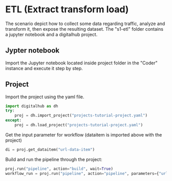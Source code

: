 # ETL (Extract transform load)

The scenario depict how to collect some data regarding traffic, analyze and transform it, then expose the resulting dataset. The "s1-etl" folder contains a jupyter notebook and a digitalhub project.

## Jypter notebook

Import the Jupyter notebook located inside project folder in the "Coder" instance and execute it step by step.

## Project

Import the project using the yaml file.

```python
import digitalhub as dh
try:
    proj = dh.import_project("projects-tutorial-project.yaml")
except:
    proj = dh.load_project("projects-tutorial-project.yaml")
```

Get the input parameter for workflow (dataitem is imported above with the project)

```python
di = proj.get_dataitem("url-data-item")
```

Build and run the pipeline through the project:

```python
proj.run("pipeline", action="build", wait=True)
workflow_run = proj.run("pipeline", action="pipeline", parameters={"url": di.key}, wait=True)
```
